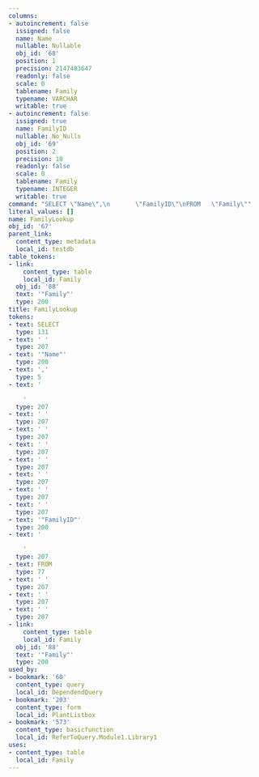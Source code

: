 ```yaml
---
columns:
- autoincrement: false
  issigned: false
  name: Name
  nullable: Nullable
  obj_id: '68'
  position: 1
  precision: 2147483647
  readonly: false
  scale: 0
  tablename: Family
  typename: VARCHAR
  writable: true
- autoincrement: false
  issigned: true
  name: FamilyID
  nullable: No_Nulls
  obj_id: '69'
  position: 2
  precision: 10
  readonly: false
  scale: 0
  tablename: Family
  typename: INTEGER
  writable: true
command: "SELECT \"Name\",\n       \"FamilyID\"\nFROM   \"Family\""
literal_values: []
name: FamilyLookup
obj_id: '67'
parent_link:
  content_type: metadata
  local_id: testdb
table_tokens:
- link:
    content_type: table
    local_id: Family
  obj_id: '88'
  text: '"Family"'
  type: 200
title: FamilyLookup
tokens:
- text: SELECT
  type: 131
- text: ' '
  type: 207
- text: '"Name"'
  type: 200
- text: ','
  type: 5
- text: '

    '
  type: 207
- text: ' '
  type: 207
- text: ' '
  type: 207
- text: ' '
  type: 207
- text: ' '
  type: 207
- text: ' '
  type: 207
- text: ' '
  type: 207
- text: ' '
  type: 207
- text: '"FamilyID"'
  type: 200
- text: '

    '
  type: 207
- text: FROM
  type: 77
- text: ' '
  type: 207
- text: ' '
  type: 207
- text: ' '
  type: 207
- link:
    content_type: table
    local_id: Family
  obj_id: '88'
  text: '"Family"'
  type: 200
used_by:
- bookmark: '60'
  content_type: query
  local_id: DependendQuery
- bookmark: '203'
  content_type: form
  local_id: PlantListbox
- bookmark: '573'
  content_type: basicfunction
  local_id: ReferToQuery.Module1.Library1
uses:
- content_type: table
  local_id: Family
---
```

